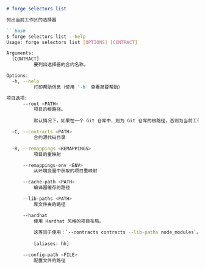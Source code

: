 ```markdown
# forge selectors list

列出当前工作区的选择器

```bash
$ forge selectors list --help
Usage: forge selectors list [OPTIONS] [CONTRACT]

Arguments:
  [CONTRACT]
          要列出选择器的合约名称。

Options:
  -h, --help
          打印帮助信息（使用 '-h' 查看简要帮助）

项目选项:
      --root <PATH>
          项目的根路径。
          
          默认情况下，如果在一个 Git 仓库中，则为 Git 仓库的根路径，否则为当前工作目录。

  -C, --contracts <PATH>
          合约源代码目录

  -R, --remappings <REMAPPINGS>
          项目的重映射

      --remappings-env <ENV>
          从环境变量中获取的项目重映射

      --cache-path <PATH>
          编译器缓存的路径

      --lib-paths <PATH>
          库文件夹的路径

      --hardhat
          使用 Hardhat 风格的项目布局。
          
          这等同于使用：`--contracts contracts --lib-paths node_modules`。
          
          [aliases: hh]

      --config-path <FILE>
          配置文件的路径
```
```